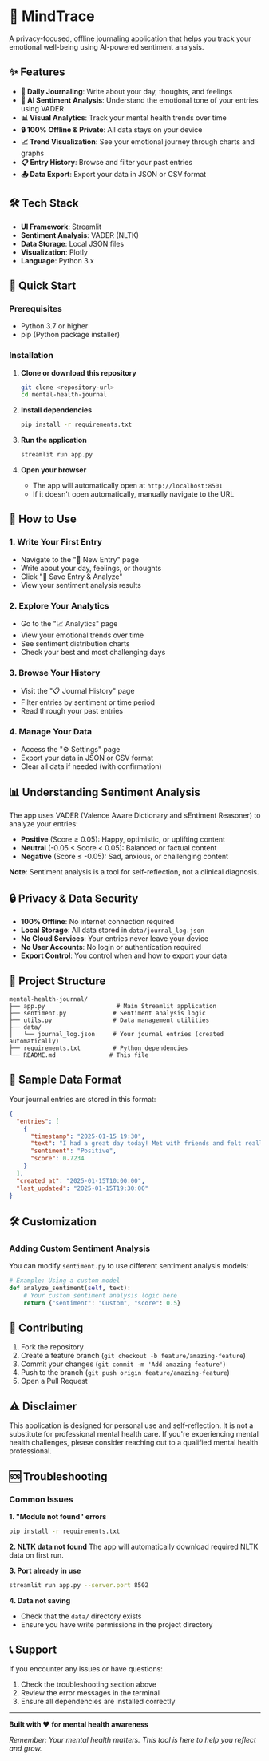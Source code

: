 # 🧠 MindTrace

A privacy-focused, offline journaling application that helps you track your emotional well-being using AI-powered sentiment analysis.

## ✨ Features

- **📝 Daily Journaling**: Write about your day, thoughts, and feelings
- **🧠 AI Sentiment Analysis**: Understand the emotional tone of your entries using VADER
- **📊 Visual Analytics**: Track your mental health trends over time
- **🔒 100% Offline & Private**: All data stays on your device
- **📈 Trend Visualization**: See your emotional journey through charts and graphs
- **📋 Entry History**: Browse and filter your past entries
- **📤 Data Export**: Export your data in JSON or CSV format

## 🛠️ Tech Stack

- **UI Framework**: Streamlit
- **Sentiment Analysis**: VADER (NLTK)
- **Data Storage**: Local JSON files
- **Visualization**: Plotly
- **Language**: Python 3.x

## 🚀 Quick Start

### Prerequisites

- Python 3.7 or higher
- pip (Python package installer)

### Installation

1. **Clone or download this repository**
   ```bash
   git clone <repository-url>
   cd mental-health-journal
   ```

2. **Install dependencies**
   ```bash
   pip install -r requirements.txt
   ```

3. **Run the application**
   ```bash
   streamlit run app.py
   ```

4. **Open your browser**
   - The app will automatically open at `http://localhost:8501`
   - If it doesn't open automatically, manually navigate to the URL

## 📱 How to Use

### 1. Write Your First Entry
- Navigate to the "📝 New Entry" page
- Write about your day, feelings, or thoughts
- Click "💾 Save Entry & Analyze"
- View your sentiment analysis results

### 2. Explore Your Analytics
- Go to the "📈 Analytics" page
- View your emotional trends over time
- See sentiment distribution charts
- Check your best and most challenging days

### 3. Browse Your History
- Visit the "📋 Journal History" page
- Filter entries by sentiment or time period
- Read through your past entries

### 4. Manage Your Data
- Access the "⚙️ Settings" page
- Export your data in JSON or CSV format
- Clear all data if needed (with confirmation)

## 📊 Understanding Sentiment Analysis

The app uses VADER (Valence Aware Dictionary and sEntiment Reasoner) to analyze your entries:

- **Positive** (Score ≥ 0.05): Happy, optimistic, or uplifting content
- **Neutral** (-0.05 < Score < 0.05): Balanced or factual content
- **Negative** (Score ≤ -0.05): Sad, anxious, or challenging content

**Note**: Sentiment analysis is a tool for self-reflection, not a clinical diagnosis.

## 🔒 Privacy & Data Security

- **100% Offline**: No internet connection required
- **Local Storage**: All data stored in `data/journal_log.json`
- **No Cloud Services**: Your entries never leave your device
- **No User Accounts**: No login or authentication required
- **Export Control**: You control when and how to export your data

## 📁 Project Structure

```
mental-health-journal/
├── app.py                    # Main Streamlit application
├── sentiment.py             # Sentiment analysis logic
├── utils.py                 # Data management utilities
├── data/
│   └── journal_log.json     # Your journal entries (created automatically)
├── requirements.txt         # Python dependencies
└── README.md               # This file
```

## 🎯 Sample Data Format

Your journal entries are stored in this format:

```json
{
  "entries": [
    {
      "timestamp": "2025-01-15 19:30",
      "text": "I had a great day today! Met with friends and felt really happy.",
      "sentiment": "Positive",
      "score": 0.7234
    }
  ],
  "created_at": "2025-01-15T10:00:00",
  "last_updated": "2025-01-15T19:30:00"
}
```

## 🛠️ Customization

### Adding Custom Sentiment Analysis
You can modify `sentiment.py` to use different sentiment analysis models:

```python
# Example: Using a custom model
def analyze_sentiment(self, text):
    # Your custom sentiment analysis logic here
    return {"sentiment": "Custom", "score": 0.5}
```


## 🤝 Contributing

1. Fork the repository
2. Create a feature branch (`git checkout -b feature/amazing-feature`)
3. Commit your changes (`git commit -m 'Add amazing feature'`)
4. Push to the branch (`git push origin feature/amazing-feature`)
5. Open a Pull Request

## ⚠️ Disclaimer

This application is designed for personal use and self-reflection. It is not a substitute for professional mental health care. If you're experiencing mental health challenges, please consider reaching out to a qualified mental health professional.

## 🆘 Troubleshooting

### Common Issues

**1. "Module not found" errors**
```bash
pip install -r requirements.txt
```

**2. NLTK data not found**
The app will automatically download required NLTK data on first run.

**3. Port already in use**
```bash
streamlit run app.py --server.port 8502
```

**4. Data not saving**
- Check that the `data/` directory exists
- Ensure you have write permissions in the project directory

## 📞 Support

If you encounter any issues or have questions:
1. Check the troubleshooting section above
2. Review the error messages in the terminal
3. Ensure all dependencies are installed correctly

---

**Built with ❤️ for mental health awareness**

*Remember: Your mental health matters. This tool is here to help you reflect and grow.*
